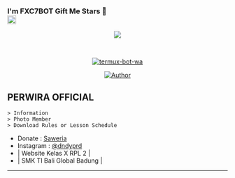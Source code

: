 ### I'm FXC7BOT Gift Me Stars 🌟 <br><img src="https://github.com/TheDudeThatCode/TheDudeThatCode/blob/master/Assets/Hi.gif" width="20px">
<p align="center">
<a href="https://github.com/Fxc7"><img src="https://raw.githubusercontent.com/Fxc7/termux-bot-wa/main/src/glitchtext.png"></a>
</p>
<br>



<p align="center">
<a href="#"><img title="termux-bot-wa" src="https://img.shields.io/badge/-TERMUX--BOT--WA-green?colorA=%23ff0000&colorB=%23017e40&style=for-the-badge"></a>
</p>
<p align="center">
<a href="https://github.com/DandyPradnyana"><img title="Author" src="https://img.shields.io/badge/AUTHOR-DNDY-cyan?style=for-the-badge&logo=github"></a>
</p>


## PERWIRA OFFICIAL

```
> Information
> Photo Member
> Download Rules or Lesson Schedule
```

* Donate : [Saweria](https://saweria.co/DndPrd)
* Instagram : [@dndyprd](https://www.instagram.com/dndyprd)
* | Website Kelas X RPL 2 |
* | SMK TI Bali Global Badung |

---
